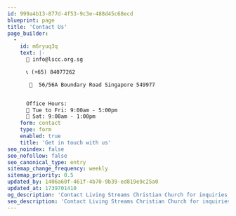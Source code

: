 ```yaml
---
id: 999a4b13-877d-4f53-9c3e-488d45c68ecd
blueprint: page
title: 'Contact Us'
page_builder:
  -
    id: m6ryuq3q
    text: |-
      📧 info@lscc.org.sg

      📞 (+65) 84077262

       📍  56/56A Boundary Road Singapore 549977


      Office Hours:
      🔸 Tue to Fri: 9:00am - 5:00pm
      🔸 Sat: 9:00am - 1:00pm
    form: contact
    type: form
    enabled: true
    title: 'Get in touch with us'
seo_noindex: false
seo_nofollow: false
seo_canonical_type: entry
sitemap_change_frequency: weekly
sitemap_priority: 0.5
updated_by: 1406a60f-461f-4b70-9b39-ed819e9c25a0
updated_at: 1739701410
og_description: 'Contact Living Streams Christian Church for inquiries, support, or more information. Reach us during office hours: Tue-Fri, 9am-5pm, and Sat, 9am-1pm'
seo_description: 'Contact Living Streams Christian Church for inquiries, support, or more information. Reach us during office hours: Tue-Fri, 9am-5pm, and Sat, 9am-1pm'
---
```

